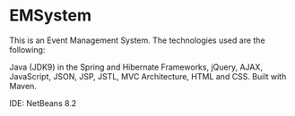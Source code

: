 # EMSystem

This is an Event Management System. The technologies used are the following:

Java (JDK9) in the Spring and Hibernate Frameworks, jQuery, AJAX, JavaScript, JSON, JSP, JSTL, MVC Architecture, HTML and CSS.
Built with Maven.

IDE: NetBeans 8.2
